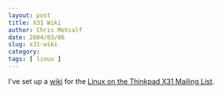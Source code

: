 ```yaml
---
layout: post
title: X31 Wiki
author: Chris Metcalf
date: 2004/03/06
slug: x31-wiki
category: 
tags: [ linux ]
---
```


I've set up a <a href="http://x31.poppinfresh.net">wiki</a> for the <a href="http://www.theshire.org/mailman/listinfo/linux31">Linux on the Thinkpad X31 Mailing List</a>.
